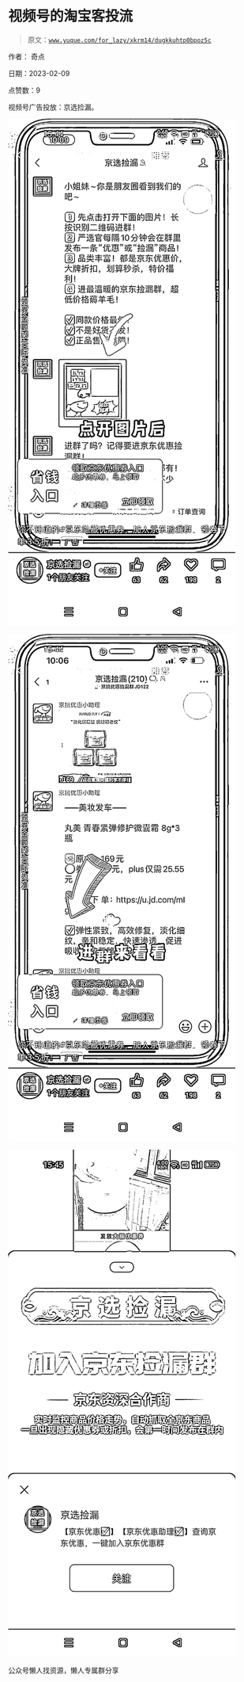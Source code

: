 # 视频号的淘宝客投流

> 原文：[`www.yuque.com/for_lazy/xkrm14/dugkkuhtp0bpoz5c`](https://www.yuque.com/for_lazy/xkrm14/dugkkuhtp0bpoz5c)



作者： 奇点



日期：2023-02-09



点赞数：9



视频号广告投放：京选捡漏。



![](img/a3c78917471c45ba5e4a9fedfe5b9eec.png)  

![](img/3f9935e89baee92ebb3015d4fba61c7c.png)  

![](img/a7bf7e89504d6eec43ffc9aa37f91f6d.png)  

公众号懒人找资源，懒人专属群分享

